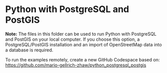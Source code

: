 # Python with PostgreSQL and PostGIS

**Note:** The files in this folder can be used to run Python with PostgreSQL and PostGIS on your local computer. If you choose this option, a PostgreSQL/PostGIS installation and an import of OpenStreetMap data into a database is required.

To run the examples remotely, create a new GitHub Codespace based on: https://github.com/mario-gellrich-zhaw/python_postgresql_postgis